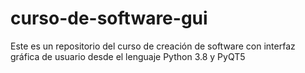 # curso-de-software-gui
Este es un repositorio del curso de creación de software con interfaz gráfica de usuario desde el lenguaje Python 3.8 y PyQT5
